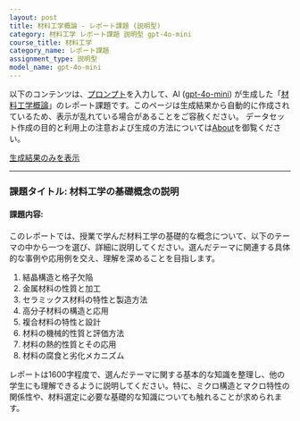 ```yaml
---
layout: post
title: 材料工学概論 - レポート課題 (説明型)
category: 材料工学 レポート課題 説明型 gpt-4o-mini
course_title: 材料工学
category_name: レポート課題
assignment_type: 説明型
model_name: gpt-4o-mini
---
```


以下のコンテンツは、[プロンプト](file://../../synthetic_assignments/generated/材料工学/gpt-4o-mini/)を入力して、AI ([gpt-4o-mini](contents/gpt-4o-mini)) が生成した「[材料工学概論](/contents/材料工学/)」のレポート課題です。このページは生成結果から自動的に作成されているため、表示が乱れている場合があることをご容赦ください。
データセット作成の目的と利用上の注意および生成の方法については[About](/About)を御覧ください。

[生成結果のみを表示](file://../../synthetic_assignments/generated/材料工学/gpt-4o-mini/)
  

***
  
### 課題タイトル: 材料工学の基礎概念の説明

#### 課題内容:
このレポートでは、授業で学んだ材料工学の基礎的な概念について、以下のテーマの中から一つを選び、詳細に説明してください。選んだテーマに関連する具体的な事例や応用例を交え、理解を深めることを目指します。

1. 結晶構造と格子欠陥
2. 金属材料の性質と加工
3. セラミックス材料の特性と製造方法
4. 高分子材料の構造と応用
5. 複合材料の特性と設計
6. 材料の機械的性質と評価方法
7. 材料の熱的性質とその応用
8. 材料の腐食と劣化メカニズム

レポートは1600字程度で、選んだテーマに関する基本的な知識を整理し、他の学生にも理解できるように説明してください。特に、ミクロ構造とマクロ特性の関係性や、材料選定に必要な基礎的な知識についても触れることが求められます。
